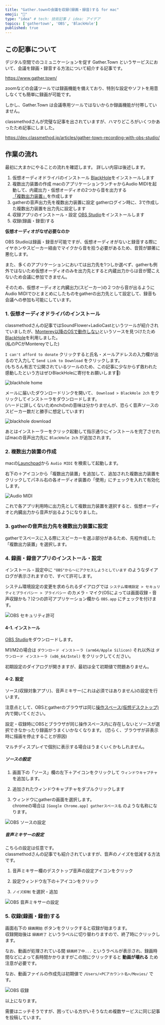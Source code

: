 ```yaml
---
title: "Gather.townの会議を収録(録画・録音)する for mac"
emoji: "🐤"
type: "idea" # tech: 技術記事 / idea: アイデア
topics: ['gathertown', 'OBS', 'BlackHole']
published: true
---
```


## この記事について

デジタル空間でのコミュニケーションを促す Gather.Town というサービスにおいて、会議を録画・録音する方法について紹介する記事です。

https://www.gather.town/

zoomなどの会議ツールでは録画機能を備えており、特別な設定やソフトを用意しなくても簡単に録画が可能です。

しかし、Gather.Town は会議専用ツールではないからか録画機能が付帯していません。

classmethodさんが完璧な記事を出されていますが、ハマりどころがいくつかあったため記事にしました。

https://dev.classmethod.jp/articles/gather-town-recording-with-obs-studio/

## 作業の流れ

最初に大まかにやることの流れを確認します。
詳しい内容は後述します。

1. 仮想オーディオドライバのインストール
[BlackHole](https://existential.audio/blackhole/)をインストールします
2. 複数出力装置の作成
macのアプリケーションランチャからAudio MIDIを起動して、内蔵出力・仮想オーディオの2つから音を出力する[「複数出力装置」](https://support.apple.com/ja-jp/guide/audio-midi-setup/ams7c093f372/mac)を作成します
3. gatherの音声出力先を複数出力装置に設定
gatherログイン時に、3で作成した複数出力装置を出力先に設定します
4. 収録アプリのインストール・設定
[OBS Studio](https://obsproject.com/ja/download)をインストールします
5. 収録(録画・録音)する

**仮想オーディオがなぜ必要なのか**

OBS Studioは録画・録音が可能ですが、仮想オーディオがないと録音する際にイヤホンやスピーカー経由でマイクから音を拾う必要があるため、音質が顕著に悪化します。

また、多くのアプリケーションにおいては出力先を1つしか選べず、gatherも例外ではないため仮想オーディオのみを出力先とすると内蔵出力からは音が聞こえないため会議に参加できません。

そのため、仮想オーディオと内臓出力(スピーカー)の２つから音が出るようにAudio MIDIでひとまとめにしたものをgatherの出力先として設定して、録音も会議への参加も可能にしています。

### 1. 仮想オーディオドライバのインストール

classmethodさんの記事ではSoundFlower+LadioCastというツールが紹介されていましたが、[Monterey以降のOSで動作しない](https://hideshigelog.com/obs-studiomacoto#:~:text=%E6%B3%A8%E6%84%8F%E7%82%B9%EF%BC%9AM1Mac%E3%82%84macOS%20Monterey%E3%81%AE%E5%A0%B4%E5%90%88%E3%81%AF%E3%80%81%E4%BB%AE%E6%83%B3%E3%82%AA%E3%83%BC%E3%83%87%E3%82%A3%E3%82%AA%E3%83%87%E3%83%90%E3%82%A4%E3%82%B9%E3%81%AESoundFlower%E3%81%8C%E3%82%A4%E3%83%B3%E3%82%B9%E3%83%88%E3%83%BC%E3%83%AB%E3%81%A7%E3%81%8D%E3%81%BE%E3%81%9B%E3%82%93%E3%81%AE%E3%81%A7%E3%80%81Blackhole%E3%82%92%E3%82%A4%E3%83%B3%E3%82%B9%E3%83%88%E3%83%BC%E3%83%AB%E3%81%97%E3%81%A6%E3%81%8F%E3%81%A0%E3%81%95%E3%81%84%E3%80%82)というソースを見つけたため [BlackHole](https://existential.audio/blackhole/)を利用しました。  
(私のPCがMontereyでした)

`I can't afford to donate` クリックすると氏名・メールアドレスの入力欄が出るので入力して `Send Link to Download` をクリックします。  
(もちろん有志で公開されているツールのため、この記事に少なからず救われた感動したという方はぜひBlackHoleに寄付をお願いします🙏)

![blackhole home](/images/obs-blackhole/blackhole_1.png)

メールに届いたダウンロードリンクを開いて、 `Download > BlackHole 2ch` をクリックしてインストーラをダウンロードします。  
(ハードに詳しくないためnchのnの意味は分かりませんが、恐らく音声ソースのスピーカー数だと勝手に想定しています)

![blackhole download](/images/obs-blackhole/blackhole_2.png)

あとはインストーラーをクリック起動して指示通りにインストールを完了させればmacの音声出力先に `BlackHole 2ch` が追加されます。

### 2. 複数出力装置の作成

macの[Launchpad](https://support.apple.com/ja-jp/guide/mac-help/mh35840/mac)から `Audio MIDI` を検索して起動します。

右下の＋アイコンから「複数出力装置」を追加して、追加された複数出力装置をクリックしてパネル右の各オーディオ装置の「使用」にチェックを入れて有効化します。

![Audio MIDI](/images/obs-blackhole/midi.png)

これで各アプリ利用時に出力先として複数出力装置を選択すると、仮想オーディオと内臓出力から音声が出るようになりました。

### 3. gatherの音声出力先を複数出力装置に設定

gatherでスペースに入る際にスピーカーを選ぶ部分があるため、先程作成した「複数出力装置」を選択します。

### 4. 録画・録音アプリのインストール・設定

インストール・設定中に `"OBS"から〜にアクセスしようとしています` のようなダイアログが表示されますので、すべて許可します。 

システム環境設定の変更を求められるダイアログでは `システム環境設定 > セキュリティとプライバシー > プライバシー` のカメラ・マイク(OSによっては画面収録・音声収録かも？)2つの許可アプリケーション欄から `OBS.app` にチェックを付けます。

![OBS セキュリティ許可](/images/obs-blackhole/obs_1.png)


#### 4-1. インストール

[OBS Studio](https://obsproject.com/ja/download)をダウンロードします。

M1/M2の場合は `ダウンロード インストーラ (arm64/Apple Silicon)` それ以外は `ダウンロード インストーラ (x86_64/Intel)` をクリックしてください。

初期設定のダイアログが開きますが、最初は全て初期値で問題ありません。

#### 4-2. 設定

ソース(収録対象アプリ)、音声ミキサー(これは必須ではありません)の設定を行います。

注意点として、OBSとgatherのブラウザは同じ[操作スペース(仮想デスクトップ)](https://support.apple.com/ja-jp/guide/mac-help/mh14112/mac)内で開いてください。

設定・収録時にOBSとブラウザが同じ操作スペース内に存在しないとソースが選択できなかったり録画がうまくいかなくなります。
(恐らく、ブラウザが非表示時に描画を停止することが原因)

マルチディスプレイで個別に表示する場合はうまくいくかもしれません。

##### ソースの設定

1. 画面下の「ソース」欄の左下＋アイコンをクリックして `ウィンドウキャプチャ` を追加します。

2. 追加されたウィンドウキャプチャをダブルクリックします

3. ウィンドウにgatherの画面を選択します。  
chromeの場合は `[Google Chrome.app] gatherスペース名` のような名称になります。

![OBS ソースの設定](/images/obs-blackhole/obs_2.png)

##### 音声ミキサーの設定

こちらの設定は任意です。  
classmethodさんの記事でも紹介されていますが、音声のノイズを低減する方法です。

1. 音声ミキサー欄のデスクトップ音声の設定アイコンをクリック

2. 設定ウィンドウ左下の＋アイコンをクリック

3. `ノイズ抑制` を選択・追加

![OBS 音声ミキサーの設定](/images/obs-blackhole/obs_3.png)

### 5. 収録(録画・録音)する

画面右下の `録画開始` ボタンをクリックすると収録が始まります。  
収録開始後は `録画終了` というラベルに切り替わりますので、終了時にクリックします。

なお、動画が処理されている間 `録画終了中...` というラベルが表示され、録画時間などによって長時間かかりますがこの間にクリックすると **動画が壊れる** ため注意が必要です。  

なお、動画ファイルの作成先は初期値で `/Users/<PCアカウント名>/Movies/` です。

![OBS 収録](/images/obs-blackhole/obs_4.png)

以上になります。  

需要はニッチそうですが、困っている方がいそうなため複数サービスに同じ記事を投稿しています。
